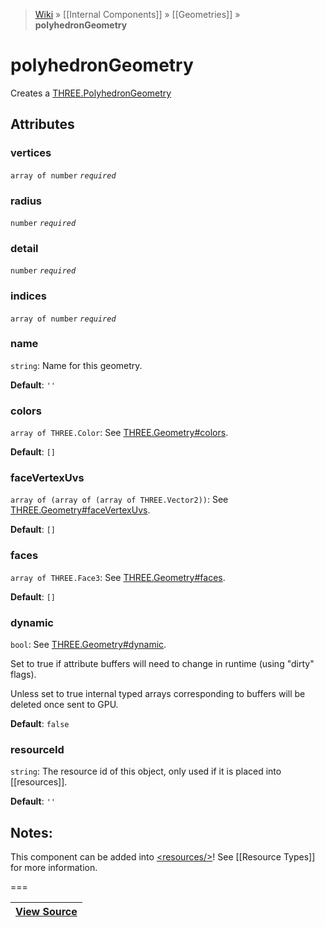 > [Wiki](Home) » [[Internal Components]] » [[Geometries]] » **polyhedronGeometry**

# polyhedronGeometry

Creates a [THREE.PolyhedronGeometry](https://threejs.org/docs/#api/geometries/PolyhedronGeometry)

## Attributes

### vertices
``` array of number ``` *``` required ```*

### radius
``` number ``` *``` required ```*

### detail
``` number ``` *``` required ```*

### indices
``` array of number ``` *``` required ```*

### name
``` string ```: Name for this geometry.

**Default**: `''`

### colors
``` array of THREE.Color ```: See [THREE.Geometry#colors](https://threejs.org/docs/#api/core/Geometry.colors).

**Default**: `[]`

### faceVertexUvs
``` array of (array of (array of THREE.Vector2)) ```: See [THREE.Geometry#faceVertexUvs](https://threejs.org/docs/#api/core/Geometry.faceVertexUvs).

**Default**: `[]`

### faces
``` array of THREE.Face3 ```: See [THREE.Geometry#faces](https://threejs.org/docs/#api/core/Geometry.faces).

**Default**: `[]`

### dynamic
``` bool ```: See [THREE.Geometry#dynamic](https://threejs.org/docs/#api/core/Geometry.dynamic).

Set to true if attribute buffers will need to change in runtime (using "dirty" flags).

Unless set to true internal typed arrays corresponding to buffers will be deleted
once sent to GPU.

**Default**: `false`

### resourceId
``` string ```: The resource id of this object, only used if it is placed into [[resources]].

**Default**: `''`

## Notes:

This component can be added into [&lt;resources/&gt;](resources)! See [[Resource Types]] for more information.

===

|**[View Source](../blob/master/src/lib/descriptors/Geometry/PolyhedronGeometryDescriptor.js)**|
 ---|
